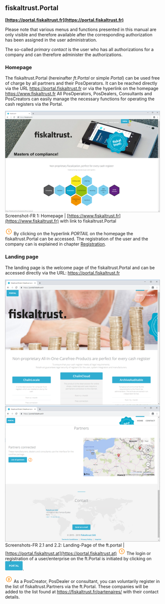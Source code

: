 ## fiskaltrust.Portal
**[https://portal.fiskaltrust.fr](https://portal.fiskaltrust.fr)**

Please note that various menus and functions presented in this manual are only visible and therefore available after the corresponding authorization has been assigned in the user administration.

The so-called _primary contact_ is the user who has all authorizations for a company and can therefore administer the authorizations.

### Homepage
The fiskaltrust.Portal (hereinafter _ft.Portal_ or simple _Portal_) can be used free of charge by all partners and their PosOperators. It can be reached directly via the URL https://portal.fiskaltrust.fr or via the hyperlink on the homepage https://www.fiskaltrust.fr
All PosOperators, PosDealers, Consultants and PosCreators can easily manage the necessary functions for operating the cash registers via the Portal.

![Homepage of fiskaltrust](images/www.fiskaltrust.fr/portal-homepage.png)
Screenshot-FR 1: Homepage | [https://www.fiskaltrust.fr](https://www.fiskaltrust.fr) with link to fiskaltrust.Portal

<img src="../images/Numbers/circle-1o.svg" width="24px"> By clicking on the hyperlink _PORTAIL_ on the homepage the fiskaltrust.Portal can be accessed.
The registration of the user and the company can is explained in chapter [Registration](registration-login.md#registration).

### <a name="landing-page"></a>Landing page
The landing page is the welcome page of the fiskaltrust.Portal and can be accessed directly via the URL: https://portal.fiskaltrust.fr

![Landing page of the fiskaltrust.Portal](images/www.fiskaltrust.fr/portal-landing-page.png)
![Landing page (Partner) of the fiskaltrust.Portal](images//www.fiskaltrust.fr/portal-landing-page-partner.png)
Screenshots-FR 2.1 and 2.2: Landing-Page of the ft.portal | [https://portal.fiskaltrust.at](https://portal.fiskaltrust.at)
<img src="../images/Numbers/circle-1o.svg" width="24px"> The login or registration of a user/enterprise on the ft.Portal is initiated by clicking on ![Portal](../images/Buttons/035.png "Portal").

<img src="../images/Numbers/circle-2o.svg" width="24px"> As a PosCreator, PosDealer or consultant, you can voluntarily register in the list of fiskaltrust.Partners via the ft.Portal. These companies will be added to the list found at https://fiskaltrust.fr/partenaires/ with their contact details.
